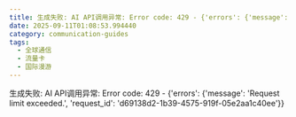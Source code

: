 ```yaml
---
title: 生成失败: AI API调用异常: Error code: 429 - {'errors': {'message': 'Request limit exceeded.', 'request_id': 'eb4e2ec9-4eac-44cd-b482-ffb0efe22b7f'}}
date: 2025-09-11T01:08:53.994440
category: communication-guides
tags:
  - 全球通信
  - 流量卡
  - 国际漫游
---
```


生成失败: AI API调用异常: Error code: 429 - {'errors': {'message': 'Request limit exceeded.', 'request_id': 'd69138d2-1b39-4575-919f-05e2aa1c40ee'}}